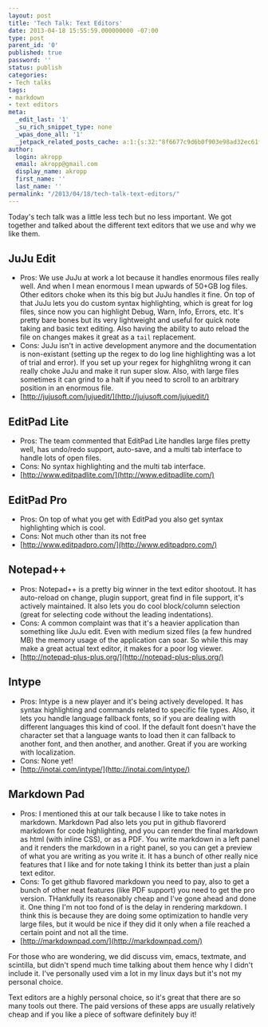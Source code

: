 ```yaml
---
layout: post
title: 'Tech Talk: Text Editors'
date: 2013-04-18 15:55:59.000000000 -07:00
type: post
parent_id: '0'
published: true
password: ''
status: publish
categories:
- Tech talks
tags:
- markdown
- text editors
meta:
  _edit_last: '1'
  _su_rich_snippet_type: none
  _wpas_done_all: '1'
  _jetpack_related_posts_cache: a:1:{s:32:"8f6677c9d6b0f903e98ad32ec61f8deb";a:2:{s:7:"expires";i:1559335486;s:7:"payload";a:3:{i:0;a:1:{s:2:"id";i:4568;}i:1;a:1:{s:2:"id";i:4244;}i:2;a:1:{s:2:"id";i:3536;}}}}
author:
  login: akropp
  email: akropp@gmail.com
  display_name: akropp
  first_name: ''
  last_name: ''
permalink: "/2013/04/18/tech-talk-text-editors/"
---
```

Today's tech talk was a little less tech but no less important. We got together and talked about the different text editors that we use and why we like them.

## JuJu Edit

- Pros: We use JuJu at work a lot because it handles enormous files really well. And when I mean enormous I mean upwards of 50+GB log files. Other editors choke when its this big but JuJu handles it fine. On top of that JuJu lets you do custom syntax highlighting, which is great for log files, since now you can highlight Debug, Warn, Info, Errors, etc. It's pretty bare bones but its very lightweight and useful for quick note taking and basic text editing. Also having the ability to auto reload the file on changes makes it great as a `tail` replacement.
- Cons: JuJu isn't in active development anymore and the documentation is non-existant (setting up the regex to do log line highlighting was a lot of trial and error). If you set up your regex for highghlitng wrong it can really choke JuJu and make it run super slow. Also, with large files sometimes it can grind to a halt if you need to scroll to an arbitrary position in an enormous file.
- [http://jujusoft.com/jujuedit/](http://jujusoft.com/jujuedit/)

## EditPad Lite

- Pros: The team commented that EditPad Lite handles large files pretty well, has undo/redo support, auto-save, and a multi tab interface to handle lots of open files. 
- Cons: No syntax highlighting and the multi tab interface. 
- [http://www.editpadlite.com/](http://www.editpadlite.com/)

## EditPad Pro

- Pros: On top of what you get with EditPad you also get syntax highlighting which is cool.
- Cons: Not much other than its not free
- [http://www.editpadpro.com/](http://www.editpadpro.com/)

## Notepad++

- Pros: Notepad++ is a pretty big winner in the text editor shootout. It has auto-reload on change, plugin support, great find in file support, it's actively maintained. It also lets you do cool block/column selection (great for selecting code without the leading indentations).
- Cons: A common complaint was that it's a heavier application than something like JuJu edit. Even with medium sized files (a few hundred MB) the memory usage of the application can soar. So while this may make a great actual text editor, it makes for a poor log viewer.
- [http://notepad-plus-plus.org/](http://notepad-plus-plus.org/)

## Intype

- Pros: Intype is a new player and it's being actively developed. It has syntax highlighting and commands related to specific file types. Also, it lets you handle language fallback fonts, so if you are dealing with different languages this kind of cool. If the default font doesn't have the character set that a language wants to load then it can fallback to another font, and then another, and another. Great if you are working with localization.
- Cons: None yet!
- [http://inotai.com/intype/](http://inotai.com/intype/)

## Markdown Pad

- Pros: I mentioned this at our talk because I like to take notes in markdown. Markdown Pad also lets you put in github flavorerd markdown for code highlighting, and you can render the final markdown as html (with inline CSS), or as a PDF. You write markdown in a left panel and it renders the markdown in a right panel, so you can get a preview of what you are writing as you write it. It has a bunch of other really nice features that I like and for note taking I think its better than just a plain text editor.
- Cons: To get github flavored markdown you need to pay, also to get a bunch of other neat features (like PDF support) you need to get the pro version. THankfully its reasonably cheap and I've gone ahead and done it. One thing I'm not too fond of is the delay in rendering markdown. I think this is because they are doing some optimization to handle very large files, but it would be nice if they did it only when a file reached a certain point and not all the time.
- [http://markdownpad.com/](http://markdownpad.com/)

For those who are wondering, we did discuss vim, emacs, textmate, and scintilla, but didn't spend much time talking about them hence why I didn't include it. I've personally used vim a lot in my linux days but it's not my personal choice.

Text editors are a highly personal choice, so it's great that there are so many tools out there. The paid versions of these apps are usually relatively cheap and if you like a piece of software definitely buy it!

